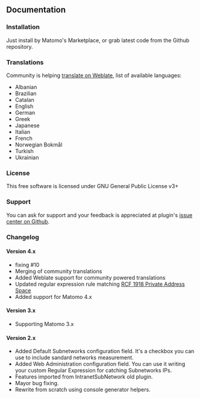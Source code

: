 ## Documentation

### Installation
Just install by Matomo's Marketplace, or grab latest code from the Github repository.

### Translations
Community is helping [translate on Weblate](https://hosted.weblate.org/projects/matomo/communityplugin-rerintranetsubnetwork/), list of available languages:

- Albanian
- Brazilian
- Catalan
- English
- German
- Greek
- Japanese
- Italian
- French
- Norwegian Bokmål
- Turkish
- Ukrainian

### License
This free software is licensed under GNU General Public License v3+

### Support
You can ask for support and your feedback is appreciated at plugin's [issue center on Github](https://github.com/RegioneER/RerIntranetSubnetwork/issues).

### Changelog

#### Version 4.x
- fixing #10
- Merging of community translations
- Added Weblate support for community powered translations
- Updated regular expression rule matching [RCF 1918 Private Address Space](https://datatracker.ietf.org/doc/html/rfc1918#section-3)
- Added support for Matomo 4.x

#### Version 3.x
- Supporting Matomo 3.x

#### Version 2.x
- Added Default Subnetworks configuration field. It's a checkbox you can use to include sandard networks measurement.
- Added Web Administration configuration field. You can use it writing your custom Regular Expression for catching Subnetworks IPs.
- Features imported from IntranetSubNetwork old plugin.
- Mayor bug fixing.
- Rewrite from scratch using console generator helpers.
